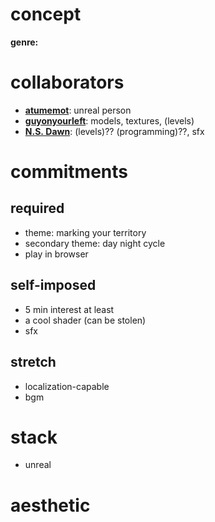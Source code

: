# concept
**genre:**

# collaborators
- **[atumemot](https://atumemot.itch.io/)**: unreal person
- **[guyonyourleft](https://guyonyourleft.itch.io/)**: models, textures, (levels)
- **[N.S. Dawn](https://ns-dawn.itch.io/)**: (levels)?? (programming)??, sfx 

# commitments 
## required
- theme: marking your territory 
- secondary theme: day night cycle
- play in browser
## self-imposed
- 5 min interest at least
- a cool shader (can be stolen)
- sfx
## stretch
- localization-capable
- bgm
# stack
- unreal

# aesthetic

